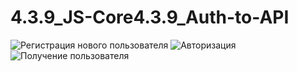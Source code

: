 # 4.3.9_JS-Core4.3.9_Auth-to-API
 
![Регистрация нового пользователя](https://raw.githubusercontent.com/UGLIPLASTIK/4.3.9_JS-Core4.3.9_Auth-to-API/fbe5485387a02e1e64b9b13c4428b3158aecb567/API-reg.png)
![Авторизация](https://raw.githubusercontent.com/UGLIPLASTIK/4.3.9_JS-Core4.3.9_Auth-to-API/fbe5485387a02e1e64b9b13c4428b3158aecb567/API-login.png)
![Получение пользователя](https://raw.githubusercontent.com/UGLIPLASTIK/4.3.9_JS-Core4.3.9_Auth-to-API/fbe5485387a02e1e64b9b13c4428b3158aecb567/API-user.png)
